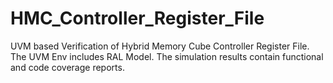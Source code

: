 # HMC_Controller_Register_File
UVM based Verification of Hybrid Memory Cube Controller Register File. The UVM Env includes RAL Model. The simulation results contain functional and code coverage reports.
